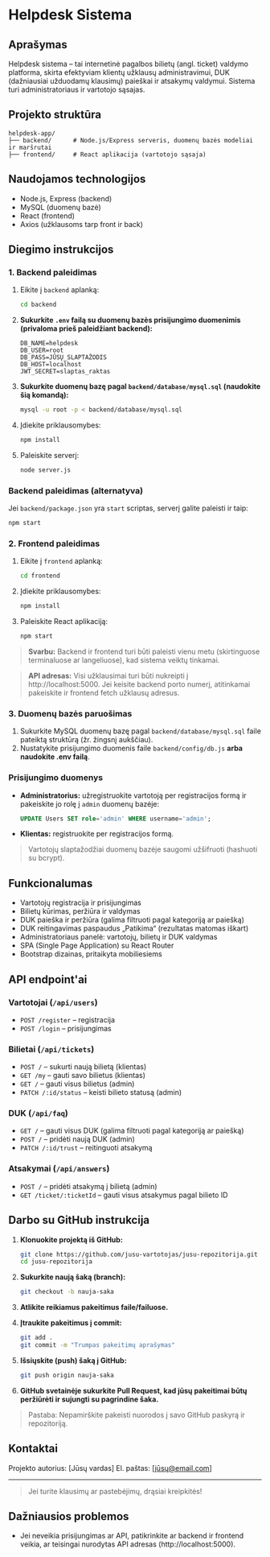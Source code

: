 # Helpdesk Sistema

## Aprašymas

Helpdesk sistema – tai internetinė pagalbos bilietų (angl. ticket) valdymo platforma, skirta efektyviam klientų užklausų administravimui, DUK (dažniausiai užduodamų klausimų) paieškai ir atsakymų valdymui. Sistema turi administratoriaus ir vartotojo sąsajas.

## Projekto struktūra

```
helpdesk-app/
├── backend/      # Node.js/Express serveris, duomenų bazės modeliai ir maršrutai
├── frontend/     # React aplikacija (vartotojo sąsaja)
```

## Naudojamos technologijos

- Node.js, Express (backend)
- MySQL (duomenų bazė)
- React (frontend)
- Axios (užklausoms tarp front ir back)

## Diegimo instrukcijos

### 1. Backend paleidimas

1. Eikite į `backend` aplanką:
   ```sh
   cd backend
   ```
2. **Sukurkite `.env` failą su duomenų bazės prisijungimo duomenimis (privaloma prieš paleidžiant backend):**
   ```env
   DB_NAME=helpdesk
   DB_USER=root
   DB_PASS=JŪSŲ_SLAPTAŽODIS
   DB_HOST=localhost
   JWT_SECRET=slaptas_raktas
   ```
3. **Sukurkite duomenų bazę pagal `backend/database/mysql.sql` (naudokite šią komandą):**
   ```sh
   mysql -u root -p < backend/database/mysql.sql
   ```
4. Įdiekite priklausomybes:
   ```sh
   npm install
   ```
5. Paleiskite serverį:
   ```sh
   node server.js
   ```

### Backend paleidimas (alternatyva)

Jei `backend/package.json` yra `start` scriptas, serverį galite paleisti ir taip:

```sh
npm start
```

### 2. Frontend paleidimas

1. Eikite į `frontend` aplanką:
   ```sh
   cd frontend
   ```
2. Įdiekite priklausomybes:
   ```sh
   npm install
   ```
3. Paleiskite React aplikaciją:
   ```sh
   npm start
   ```

> **Svarbu:** Backend ir frontend turi būti paleisti vienu metu (skirtinguose terminaluose ar langeliuose), kad sistema veiktų tinkamai.

> **API adresas:** Visi užklausimai turi būti nukreipti į http://localhost:5000. Jei keisite backend porto numerį, atitinkamai pakeiskite ir frontend fetch užklausų adresus.

### 3. Duomenų bazės paruošimas

1. Sukurkite MySQL duomenų bazę pagal `backend/database/mysql.sql` faile pateiktą struktūrą (žr. žingsnį aukščiau).
2. Nustatykite prisijungimo duomenis faile `backend/config/db.js` **arba naudokite .env failą**.

### Prisijungimo duomenys

- **Administratorius:** užregistruokite vartotoją per registracijos formą ir pakeiskite jo rolę į `admin` duomenų bazėje:
  ```sql
  UPDATE Users SET role='admin' WHERE username='admin';
  ```
- **Klientas:** registruokite per registracijos formą.

> Vartotojų slaptažodžiai duomenų bazėje saugomi užšifruoti (hashuoti su bcrypt).

## Funkcionalumas

- Vartotojų registracija ir prisijungimas
- Bilietų kūrimas, peržiūra ir valdymas
- DUK paieška ir peržiūra (galima filtruoti pagal kategoriją ar paiešką)
- DUK reitingavimas paspaudus „Patikima“ (rezultatas matomas iškart)
- Administratoriaus panelė: vartotojų, bilietų ir DUK valdymas
- SPA (Single Page Application) su React Router
- Bootstrap dizainas, pritaikyta mobiliesiems

## API endpoint'ai

### Vartotojai (`/api/users`)

- `POST /register` – registracija
- `POST /login` – prisijungimas

### Bilietai (`/api/tickets`)

- `POST /` – sukurti naują bilietą (klientas)
- `GET /my` – gauti savo bilietus (klientas)
- `GET /` – gauti visus bilietus (admin)
- `PATCH /:id/status` – keisti bilieto statusą (admin)

### DUK (`/api/faq`)

- `GET /` – gauti visus DUK (galima filtruoti pagal kategoriją ar paiešką)
- `POST /` – pridėti naują DUK (admin)
- `PATCH /:id/trust` – reitinguoti atsakymą

### Atsakymai (`/api/answers`)

- `POST /` – pridėti atsakymą į bilietą (admin)
- `GET /ticket/:ticketId` – gauti visus atsakymus pagal bilieto ID

## Darbo su GitHub instrukcija

1. **Klonuokite projektą iš GitHub:**
   ```sh
   git clone https://github.com/jusu-vartotojas/jusu-repozitorija.git
   cd jusu-repozitorija
   ```
2. **Sukurkite naują šaką (branch):**
   ```sh
   git checkout -b nauja-saka
   ```
3. **Atlikite reikiamus pakeitimus faile/failuose.**

4. **Įtraukite pakeitimus į commit:**
   ```sh
   git add .
   git commit -m "Trumpas pakeitimų aprašymas"
   ```
5. **Išsiųskite (push) šaką į GitHub:**
   ```sh
   git push origin nauja-saka
   ```
6. **GitHub svetainėje sukurkite Pull Request, kad jūsų pakeitimai būtų peržiūrėti ir sujungti su pagrindine šaka.**

> Pastaba: Nepamirškite pakeisti nuorodos į savo GitHub paskyrą ir repozitoriją.

## Kontaktai

Projekto autorius: [Jūsų vardas]
El. paštas: [jūsų@email.com]

---

> Jei turite klausimų ar pastebėjimų, drąsiai kreipkitės!

## Dažniausios problemos

- Jei neveikia prisijungimas ar API, patikrinkite ar backend ir frontend veikia, ar teisingai nurodytas API adresas (http://localhost:5000).
